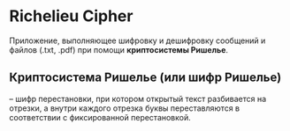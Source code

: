 # Richelieu Cipher
Приложение, выполняющее шифровку и дешифровку сообщений и файлов (.txt, .pdf) при помощи **криптосистемы Ришелье**.
## Криптосистема Ришелье (или шифр Ришелье)
– шифр перестановки, при котором открытый текст разбивается на отрезки, а внутри каждого отрезка буквы переставляются в соответствии с фиксированной перестановкой.
